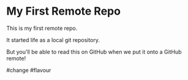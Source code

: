 # My First Remote Repo

This is my first remote repo.

It started life as a local git repository.

But you'll be able to read this on GitHub when we put it onto a GitHub remote!

#change
#flavour
